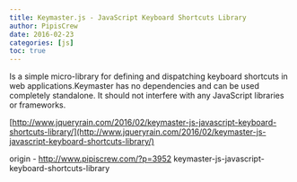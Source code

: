 ```yaml
---
title: Keymaster.js - JavaScript Keyboard Shortcuts Library
author: PipisCrew
date: 2016-02-23
categories: [js]
toc: true
---
```


Is a simple micro-library for defining and dispatching keyboard shortcuts in web applications.Keymaster has no dependencies and can be used completely standalone. It should not interfere with any JavaScript libraries or frameworks.

[http://www.jqueryrain.com/2016/02/keymaster-js-javascript-keyboard-shortcuts-library/](http://www.jqueryrain.com/2016/02/keymaster-js-javascript-keyboard-shortcuts-library/)

origin - http://www.pipiscrew.com/?p=3952 keymaster-js-javascript-keyboard-shortcuts-library